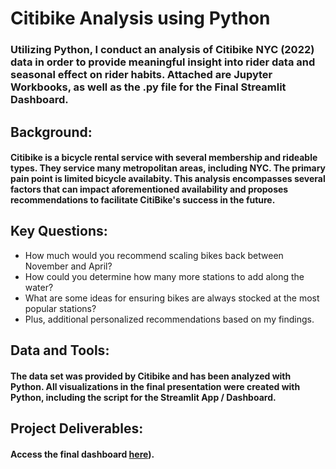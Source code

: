 # Citibike Analysis using Python
### Utilizing Python, I conduct an analysis of Citibike NYC (2022) data in order to provide meaningful insight into rider data and seasonal effect on rider habits. Attached are Jupyter Workbooks, as well as the .py file for the Final Streamlit Dashboard.

## Background:
#### Citibike is a bicycle rental service with several membership and rideable types. They service many metropolitan areas, including NYC. The primary pain point is limited bicycle availabity. This analysis encompasses several factors that can impact aforementioned availability and proposes recommendations to facilitate CitiBike's success in the future. 


## Key Questions:
- How much would you recommend scaling bikes back between November and April?
- How could you determine how many more stations to add along the water?
- What are some ideas for ensuring bikes are always stocked at the most popular stations?		
- Plus, additional personalized recommendations based on my findings.

## Data and Tools:
#### The data set was provided by Citibike and has been analyzed with Python. All visualizations in the final presentation were created with Python, including the script for the Streamlit App / Dashboard.

## Project Deliverables:
#### Access the final dashboard [here](https://citibike-dash.streamlit.app/)).
